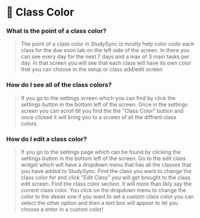 # 🎨 Class Color

### What is the point of a class color?

> The point of a class color in StudySync is mostly help color code each class for the due soon tab on the left side of the screen. In there you can see every day for the next 7 days and a max of 3 main tasks per day. In that screen you will see that each class will have its own color that you can choose in the setup or class add/edit screen

### How do I see all of the class colors?

> If you go to the settings screen which you can find by click the settings button in the bottom left of the screen. Once in the settings screen you can scroll till you find the the "Class Color" button and once clicked it will bring you to a screen of all the diffrent class colors.

### How do I edit a class color?

> If you go to the settings page which can be found by clicking the settings button in the bottom left of the screen. Go to the edit class widget which will have a dropdown menu that has all the classes that you have added to StudySync. Find the class you want to change the class color for and click "Edit Class" you will get brought to the class edit screen. Find the class color section. It will more than likly say the current class color. You click on the dropdown menu to change the color to the desier one if you want to set a custom class color you can select the other option and then a text box will appear to let you choose a enter in a custom color!

